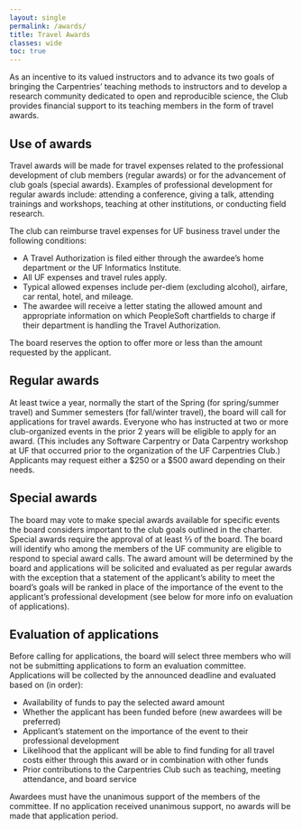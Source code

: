 ```yaml
---
layout: single
permalink: /awards/
title: Travel Awards
classes: wide
toc: true
---
```


As an incentive to its valued instructors and to advance its two goals of bringing the Carpentries’ teaching methods to instructors and to develop a research community dedicated to open and reproducible science, the Club provides financial support to its teaching members in the form of travel awards.

## Use of awards

Travel awards will be made for travel expenses related to the professional development of club members (regular awards) or for the advancement of club goals (special awards). Examples of  professional development for regular awards include: attending a conference, giving a talk, attending trainings and workshops, teaching at other institutions, or conducting field research.

The club can reimburse travel expenses for UF business travel under the following conditions:
* A Travel Authorization is filed either through the awardee’s home department or the UF Informatics Institute.
* All UF expenses and travel rules apply.
* Typical allowed expenses include per-diem (excluding alcohol), airfare, car rental, hotel, and mileage.
* The awardee will receive a letter stating the allowed amount and appropriate information on which PeopleSoft chartfields to charge if their department is handling the Travel Authorization.

The board reserves the option to offer more or less than the amount requested by the applicant.

## Regular awards

At least twice a year, normally the start of the Spring (for spring/summer travel) and Summer semesters (for fall/winter travel), the board will call for applications for travel awards. Everyone who has instructed at two or more club-organized events in the prior 2 years will be eligible to apply for an award. (This includes any Software Carpentry or Data Carpentry workshop at UF that occurred prior to the organization of the UF Carpentries Club.) Applicants may request either a $250 or a $500 award depending on their needs.

## Special awards

The board may vote to make special awards available for specific events the board considers important to the club goals outlined in the charter. Special awards require the approval of at least ⅔ of the board. The board will identify who among the members of the UF community are eligible to respond to special award calls. The award amount will be determined by the board and applications will be solicited and evaluated as per regular awards with the exception that a statement of the applicant’s ability to meet the board’s goals will be ranked in place of the importance of the event to the applicant’s professional development (see below for more info on evaluation of applications).

## Evaluation of applications

Before calling for applications, the board will select three members who will not be submitting applications to form an evaluation committee. Applications will be collected by the announced deadline and evaluated based on (in order):

* Availability of funds to pay the selected award amount
* Whether the applicant has been funded before (new awardees will be preferred)
* Applicant’s statement on the importance of the event to their professional development
* Likelihood that the applicant will be able to find funding for all travel costs either through this award or in combination with other funds
* Prior contributions to the Carpentries Club such as teaching, meeting attendance, and board service

Awardees must have the unanimous support of the members of the committee. If no application received unanimous support, no awards will be made that application period.
